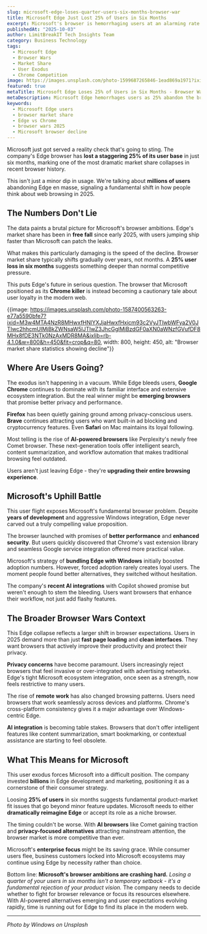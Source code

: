 ```yaml
---
slug: microsoft-edge-loses-quarter-users-six-months-browser-war
title: Microsoft Edge Just Lost 25% of Users in Six Months
excerpt: Microsoft's browser is hemorrhaging users at an alarming rate as the browser wars heat up again. Here's what's driving the massive exodus.
publishedAt: "2025-10-03"
author: LimitBreakIT Tech Insights Team
category: Business Technology
tags:
  - Microsoft Edge
  - Browser Wars
  - Market Share
  - User Exodus
  - Chrome Competition
image: https://images.unsplash.com/photo-1599687265846-1ead869a1971?ixid=M3w4MTA4NzR8MHwxfHNlYXJjaHwxfHxidXNpbmVzcyUyMHRlY2hub2xvZ3klMjBNaWNyb3NvZnQlMjBFZGdlJTIwdXNlcnMlMjBicm93c2VyJTIwbWFya2V0JTIwc2hhcmV8ZW58MXwwfHx8MTc1OTQ3MDEwNHww&ixlib=rb-4.1.0&w=1200&h=600&fit=crop&q=80
featured: true
metaTitle: Microsoft Edge Loses 25% of Users in Six Months - Browser Wars
metaDescription: Microsoft Edge hemorrhages users as 25% abandon the browser in just six months. Here's where they're going and what it means for the browser wars.
keywords:
  - Microsoft Edge users
  - browser market share
  - Edge vs Chrome
  - browser wars 2025
  - Microsoft browser decline
---
```


Microsoft just got served a reality check that's going to sting. The company's Edge browser has **lost a staggering 25% of its user base** in just six months, marking one of the most dramatic market share collapses in recent browser history.

This isn't just a minor dip in usage. We're talking about **millions of users** abandoning Edge en masse, signaling a fundamental shift in how people think about web browsing in 2025.

## **The Numbers Don't Lie**

The data paints a brutal picture for Microsoft's browser ambitions. Edge's market share has been in **free fall** since early 2025, with users jumping ship faster than Microsoft can patch the leaks.

What makes this particularly damaging is the speed of the decline. Browser market share typically shifts gradually over years, not months. A **25% user loss in six months** suggests something deeper than normal competitive pressure.

This puts Edge's future in serious question. The browser that Microsoft positioned as its **Chrome killer** is instead becoming a cautionary tale about user loyalty in the modern web.

{{image: https://images.unsplash.com/photo-1587400563263-e77a5590bfe7?ixid=M3w4MTA4NzR8MHwxfHNlYXJjaHwxfHxicm93c2VyJTIwbWFya2V0JTIwc2hhcmUlMjBkZWNsaW5lJTIwZ3JhcGglMjBzdGF0aXN0aWNzfGVufDF8MHx8fDE3NTk0NzAxMDR8MA&ixlib=rb-4.1.0&w=800&h=450&fit=crop&q=80, width: 800, height: 450, alt: "Browser market share statistics showing decline"}}

## **Where Are Users Going?**

The exodus isn't happening in a vacuum. While Edge bleeds users, **Google Chrome** continues to dominate with its familiar interface and extensive ecosystem integration. But the real winner might be **emerging browsers** that promise better privacy and performance.

**Firefox** has been quietly gaining ground among privacy-conscious users. **Brave** continues attracting users who want built-in ad blocking and cryptocurrency features. Even **Safari** on Mac maintains its loyal following.

Most telling is the rise of **AI-powered browsers** like Perplexity's newly free Comet browser. These next-generation tools offer intelligent search, content summarization, and workflow automation that makes traditional browsing feel outdated.

Users aren't just leaving Edge - they're **upgrading their entire browsing experience**.

## **Microsoft's Uphill Battle**

This user flight exposes Microsoft's fundamental browser problem. Despite **years of development** and aggressive Windows integration, Edge never carved out a truly compelling value proposition.

The browser launched with promises of **better performance** and **enhanced security**. But users quickly discovered that Chrome's vast extension library and seamless Google service integration offered more practical value.

Microsoft's strategy of **bundling Edge with Windows** initially boosted adoption numbers. However, forced adoption rarely creates loyal users. The moment people found better alternatives, they switched without hesitation.

The company's **recent AI integrations** with Copilot showed promise but weren't enough to stem the bleeding. Users want browsers that enhance their workflow, not just add flashy features.

## **The Broader Browser Wars Context**

This Edge collapse reflects a larger shift in browser expectations. Users in 2025 demand more than just **fast page loading** and **clean interfaces**. They want browsers that actively improve their productivity and protect their privacy.

**Privacy concerns** have become paramount. Users increasingly reject browsers that feel invasive or over-integrated with advertising networks. Edge's tight Microsoft ecosystem integration, once seen as a strength, now feels restrictive to many users.

The rise of **remote work** has also changed browsing patterns. Users need browsers that work seamlessly across devices and platforms. Chrome's cross-platform consistency gives it a major advantage over Windows-centric Edge.

**AI integration** is becoming table stakes. Browsers that don't offer intelligent features like content summarization, smart bookmarking, or contextual assistance are starting to feel obsolete.

## **What This Means for Microsoft**

This user exodus forces Microsoft into a difficult position. The company invested **billions** in Edge development and marketing, positioning it as a cornerstone of their consumer strategy.

Loosing **25% of users** in six months suggests fundamental product-market fit issues that go beyond minor feature updates. Microsoft needs to either **dramatically reimagine Edge** or accept its role as a niche browser.

The timing couldn't be worse. With **AI browsers** like Comet gaining traction and **privacy-focused alternatives** attracting mainstream attention, the browser market is more competitive than ever.

Microsoft's **enterprise focus** might be its saving grace. While consumer users flee, business customers locked into Microsoft ecosystems may continue using Edge by necessity rather than choice.

Bottom line: **Microsoft's browser ambitions are crashing hard.** *Losing a quarter of your users in six months isn't a temporary setback - it's a fundamental rejection of your product vision.* The company needs to decide whether to fight for browser relevance or focus its resources elsewhere. With AI-powered alternatives emerging and user expectations evolving rapidly, time is running out for Edge to find its place in the modern web.

---

*Photo by Windows on Unsplash*